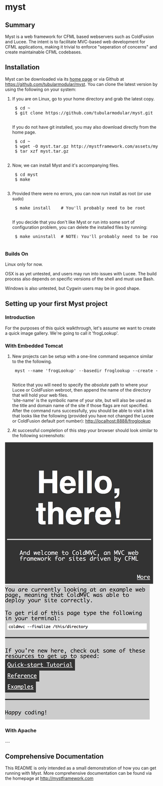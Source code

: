 myst 
====

Summary
-------

Myst is a web framework for CFML based webservers such as ColdFusion and Lucee.
The intent is to facilitate MVC-based web development for CFML applications,
making it trivial to enforce "seperation of concerns" and create maintainable
CFML codebases.


Installation
------------

Myst can be downloaded via its <a href="http://mystframework.com">home page</a>
or via Github at <a href="https://github.com/tubularmodular/myst">https://github.com/tubularmodular/myst</a>.  You can clone the latest version by using the following on your system:

1. If you are on Linux, go to your home directory and grab the latest copy.
	<pre>
	$ cd ~
	$ git clone https://github.com/tubularmodular/myst.git
	</pre>
	
	If you do not have git installed, you may also download directly from the home page. 
	<pre>
	$ cd ~
	$ wget -O myst.tar.gz http://mystframework.com/assets/myst-v0.2.tar.gz
	$ tar xzf myst.tar.gz
	</pre>

2. Now, we can install Myst and it's accompanying files. 
	<pre>
	$ cd myst 
	$ make
	</pre>

3. Provided there were no errors, you can now run install as root (or use sudo)
	<pre>
	$ make install    # You'll probably need to be root
	</pre>

	If you decide that you don't like Myst or run into some sort of configuration
	problem, you can delete the installed files by running:
	<pre>
	$ make uninstall  # NOTE: You'll probably need to be root again
	</pre>


### Builds On

Linux only for now.  

OSX is as yet untested, and users may run into issues with Lucee.  The build process also depends on specific versions of the shell and must use Bash.

Windows is also untested, but Cygwin users may be in good shape.


Setting up your first Myst project
----------------------------------

### Introduction

For the purposes of this quick walkthrough, let's assume we want to create a
quick image gallery.  We're going to call it 'frogLookup'.


### With Embedded Tomcat

1. New projects can be setup with a one-line command sequence similar to the the following.
	<pre>
	myst --name 'frogLookup' --basedir froglookup --create --folder /path/to/coldfusion/webroot/path-of-site -n 'site-name'
	</pre>

	Notice that you will need to specify the <i>absolute</i> path to where your Lucee or ColdFusion webroot, then append the name of the directory that will hold your web files.  
	'site-name' is the symbolic name of your site, but will also be used as the title and domain name of the site if those flags are not specified.   
	After the command runs successfully, you should be able to visit a link that looks like the following (provided you have not changed the Lucee or ColdFusion default port number): 
	<a href="http://localhost:8888/froglookup">http://localhost:8888/froglookup</a>

2. At successful completion of this step your browser should look similar to the following screenshots:
<img style="margin: 0 auto" src="img/first-page-400x400.png" />
<img style="margin: 0 auto" src="img/second-page-400x400.png" />

<!--
	<a href="mailto:rc@tubularmodular.com?subject=Myst Setup Failed">Help!  I didn't see these images.</a>
-->

### With Apache 

....



Comprehensive Documentation
---------------------------

This README is only intended as a small demonstration of how you can get running
with Myst.   More comprehensive documentation can be found via the homepage at 
<a href="http://mystframework.com">http://mystframework.com</a>



<link href="style.css" rel="stylesheet">
